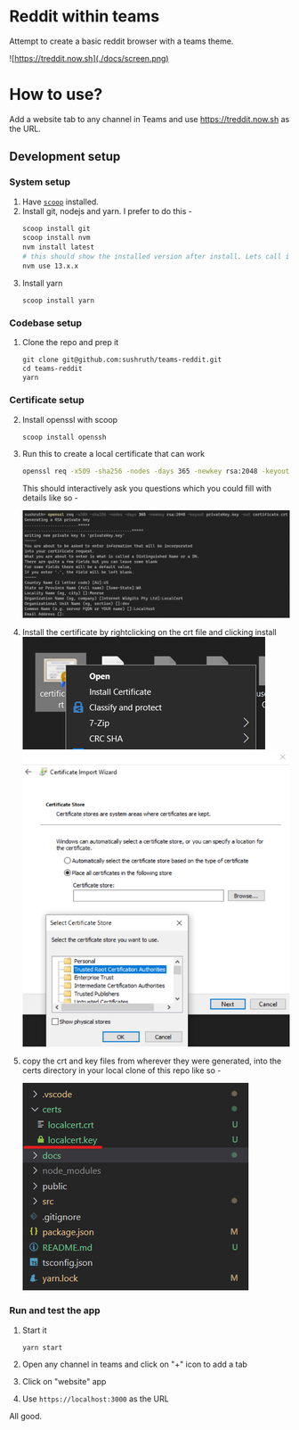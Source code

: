 # Reddit within teams

Attempt to create a basic reddit browser with a teams theme.

![https://treddit.now.sh](./docs/screen.png)

# How to use?

Add a website tab to any channel in Teams and use https://treddit.now.sh as the URL.

## Development setup

### System setup

1. Have [`scoop`](https://scoop.sh) installed.
2. Install git, nodejs and yarn. I prefer to do this -
   ```sh
   scoop install git
   scoop install nvm
   nvm install latest
   # this should show the installed version after install. Lets call it 13.x.x
   nvm use 13.x.x
   ```
3. Install yarn
   ```
   scoop install yarn
   ```

### Codebase setup

1. Clone the repo and prep it
   ```
   git clone git@github.com:sushruth/teams-reddit.git
   cd teams-reddit
   yarn
   ```

### Certificate setup

2. Install openssl with scoop
   ```sh
   scoop install openssh
   ```
1. Run this to create a local certificate that can work

   ```sh
   openssl req -x509 -sha256 -nodes -days 365 -newkey rsa:2048 -keyout privateKey.key -out certificate.crt
   ```

   This should interactively ask you questions which you could fill with details like so -

   ![Terminal screenshot](./docs/ssl.png)

1. Install the certificate by rightclicking on the crt file and clicking install
   ![install certificate](./docs/install.png)
   ![](./docs/trust.png)

1. copy the crt and key files from wherever they were generated, into the certs directory in your local clone of this repo like so -

   ![](./docs/copy.png)

### Run and test the app

1. Start it

   ```
   yarn start
   ```

2. Open any channel in teams and click on "+" icon to add a tab
3. Click on "website" app
4. Use `https://localhost:3000` as the URL

All good.
